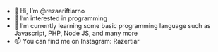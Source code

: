 - 👋 Hi, I’m @rezaariftiarno
- 👀 I’m interested in programming
- 🌱 I’m currently learning some basic programming language such as Javascript, PHP, Node JS, and many more
- 📫 You can find me on Instagram: Razertiar

<!---
rezaariftiarno/rezaariftiarno is a ✨ special ✨ repository because its `README.md` (this file) appears on your GitHub profile.
You can click the Preview link to take a look at your changes.
--->
